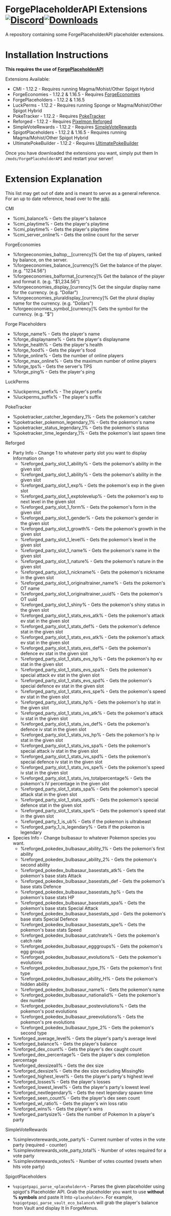 # ForgePlaceholderAPI Extensions [![Discord](https://img.shields.io/discord/831966641586831431)](https://discord.gg/7vqgtrjDGw)[![Downloads](https://img.shields.io/github/downloads/EnvyWare/ForgePlaceholderAPI-Extensions/total.svg)](https://github.com/EnvyWare/ForgePlaceholderAPI-Extensions/releases)

A repository containing some ForgePlaceholderAPI placeholder extensions.

# Installation Instructions
**This requires the use of [ForgePlaceholderAPI](https://github.com/EnvyWare/ForgePlaceholderAPI)**

Extensions Available:

 - CMI - 1.12.2 - Requires running Magma/Mohist/Other Spigot Hybrid
 - ForgeEconomies - 1.12.2 & 1.16.5 - Requires [ForgeEconomies](https://github.com/EnvyWare/ForgeEconomies)
 - ForgePlaceholders - 1.12.2 & 1.16.5
 - LuckPerms - 1.12.2 - Requires running Sponge or Magma/Mohist/Other Spigot Hybrid
 - PokeTracker - 1.12.2 - Requires [PokeTracker](https://github.com/EnvyWare/PokeTracker)
 - Reforged - 1.12.2 - Requires [Pixelmon Reforged](https://reforged.gg)
 - SimpleVoteRewards - 1.12.2 - Requires [SimpleVoteRewards](https://github.com/EnvyWare/SimpleVoteRewards)
 - SpigotPlaceholders - 1.12.2 & 1.16.5 - Requires running Magma/Mohist/Other Spigot Hybrid
 - UltimatePokeBuilder - 1.12.2 - Requires [UltimatePokeBuilder](https://github.com/EnvyWare/UltimatePokeBuilder)

Once you have downloaded the extensions you want, simply put them In `/mods/ForgePlaceholderAPI` and restart your server!

# Extension Explanation
This list may get out of date and is meant to serve as a general reference. For an up to date reference, head over to the [wiki](https://github.com/EnvyWare/ForgePlaceholderAPI-Extensions/wiki).

CMI
-   %cmi_balance% - Gets the player's balance
-   %cmi_playtime% - Gets the player's playtime
-   %cmi_playtime% - Gets the player's playtime
-   %cmi_server_online% - Gets the online count for the server

ForgeEconomies
-   %forgeeconomies_baltop__[currency]% Get the top of players, ranked by balance, on the server.
-   %forgeeconomies_balance_[currency]% Get the balance of the player. (e.g. "1234.56")
-   %forgeeconomies_balformat_[currency]% Get the balance of the player and format it. (e.g. "$1,234.56")
-   %forgeeconomies_display_[currency]% Get the singular display name for the currency. (e.g. "Dollar")
-   %forgeeconomies_pluraldisplay_[currency]% Get the plural display name for the currency. (e.g. "Dollars")
-   %forgeeconomies_symbol_[currency]% Gets the symbol for the currency. (e.g. "$")

Forge Placeholders
-   %forge_name% - Gets the player's name
-   %forge_displayname% - Gets the player's displayname
-   %forge_health% - Gets the player's health
-   %forge_food% - Gets the player's food
-   %forge_online% - Gets the number of online players
-   %forge_max_online% - Gets the maximum number of online players
-   %forge_tps% - Gets the server's TPS
-   %forge_ping% - Gets the player's ping

LuckPerms
-   %luckperms_prefix% - The player's prefix
-   %luckperms_suffix% - The player's suffix

PokeTracker
-   %poketracker_catcher_legendary_1% - Gets the pokemon's catcher
-   %poketracker_pokemon_legendary_1% - Gets the pokemon's name
-   %poketracker_status_legendary_1% - Gets the pokemon's status
-   %poketracker_time_legendary_1% - Gets the pokemon's last spawn time

Reforged
- Party Info - Change 1 to whatever party slot you want to display Information on
  - %reforged_party_slot_1_ability% - Gets the pokemon's ability in the given slot
  - %reforged_party_slot_1_ability% - Gets the pokemon's ability in the given slot
  - %reforged_party_slot_1_exp% - Gets the pokemon's exp in the given slot
  - %reforged_party_slot_1_exptolevelup% - Gets the pokemon's exp to next level in the given slot
  - %reforged_party_slot_1_form% - Gets the pokemon's form in the given slot
  - %reforged_party_slot_1_gender% - Gets the pokemon's gender in the given slot
  - %reforged_party_slot_1_growth% - Gets the pokemon's growth in the given slot
  - %reforged_party_slot_1_level% - Gets the pokemon's level in the given slot
  - %reforged_party_slot_1_name% - Gets the pokemon's name in the given slot
  - %reforged_party_slot_1_nature% - Gets the pokemon's nature in the given slot
  - %reforged_party_slot_1_nickname% - Gets the pokemon's nickname in the given slot
  - %reforged_party_slot_1_originaltrainer_name% - Gets the pokemon's OT name
  - %reforged_party_slot_1_originaltrainer_uuid% - Gets the pokemon's OT uuid
  - %reforged_party_slot_1_shiny% - Gets the pokemon's shiny status in the given slot
  - %reforged_party_slot_1_stats_evs_atk% - Gets the pokemon's attack ev stat in the given slot
  - %reforged_party_slot_1_stats_def% - Gets the pokemon's defence stat in the given slot
  - %reforged_party_slot_1_stats_evs_atk% - Gets the pokemon's attack ev stat in the given slot
  - %reforged_party_slot_1_stats_evs_def% - Gets the pokemon's defence ev stat in the given slot
  - %reforged_party_slot_1_stats_evs_hp% - Gets the pokemon's hp ev stat in the given slot
  - %reforged_party_slot_1_stats_evs_spa% - Gets the pokemon's special attack ev stat in the given slot
  - %reforged_party_slot_1_stats_evs_spd% - Gets the pokemon's special defence ev stat in the given slot
  - %reforged_party_slot_1_stats_evs_spe% - Gets the pokemon's speed ev stat in the given slot
  - %reforged_party_slot_1_stats_hp% - Gets the pokemon's hp stat in the given slot
  - %reforged_party_slot_1_stats_ivs_atk% - Gets the pokemon's attack iv stat in the given slot
  - %reforged_party_slot_1_stats_ivs_def% - Gets the pokemon's defence iv stat in the given slot
  - %reforged_party_slot_1_stats_ivs_hp% - Gets the pokemon's hp iv stat in the given slot
  - %reforged_party_slot_1_stats_ivs_spa% - Gets the pokemon's special attack iv stat in the given slot
  - %reforged_party_slot_1_stats_ivs_spd% - Gets the pokemon's special defence iv stat in the given slot
  - %reforged_party_slot_1_stats_ivs_spe% - Gets the pokemon's speed iv stat in the given slot
  - %reforged_party_slot_1_stats_ivs_totalpercentage% - Gets the pokemon's IV percentage in the given slot
  - %reforged_party_slot_1_stats_spa% - Gets the pokemon's special attack stat in the given slot
  - %reforged_party_slot_1_stats_spd% - Gets the pokemon's special defence stat in the given slot
  - %reforged_party_slot_1_stats_spe% - Gets the pokemon's speed stat in the given slot
  - %reforged_party_1_is_ub% - Gets if the pokemon is ultrabeast
  - %reforged_party_1_is_legendary% - Gets if the pokemon is legendary
- Species Info - Change bulbasaur to whatever Pokemon species you want.
  - %reforged_pokedex_bulbasaur_ability_1% - Gets the pokemon's first ability
  - %reforged_pokedex_bulbasaur_ability_2% - Gets the pokemon's second ability
  - %reforged_pokedex_bulbasaur_basestats_atk% - Gets the pokemon's base stats Attack
  - %reforged_pokedex_bulbasaur_basestats_def - Gets the pokemon's base stats Defence
  - %reforged_pokedex_bulbasaur_basestats_hp% - Gets the pokemon's base stats HP
  - %reforged_pokedex_bulbasaur_basestats_spa% - Gets the pokemon's base stats Special Attack
  - %reforged_pokedex_bulbasaur_basestats_spd - Gets the pokemon's base stats Special Defence
  - %reforged_pokedex_bulbasaur_basestats_spe% - Gets the pokemon's base stats Speed
  - %reforged_pokedex_bulbasaur_catchrate% - Gets the pokemon's catch rate
  - %reforged_pokedex_bulbasaur_egggroups% - Gets the pokemon's egg groups
  - %reforged_pokedex_bulbasaur_evolutions% - Gets the pokemon's evolutions
  - %reforged_pokedex_bulbasaur_type_1% - Gets the pokemon's first type
  - %reforged_pokedex_bulbasaur_ability_H% - Gets the pokemon's hidden ability
  - %reforged_pokedex_bulbasaur_name% - Gets the pokemon's name
  - %reforged_pokedex_bulbasaur_nationalid% - Gets the pokemon's dex number
  - %reforged_pokedex_bulbasaur_postevolutions% - Gets the pokemon's post evolutions
  - %reforged_pokedex_bulbasaur_preevolutions% - Gets the pokemon's pre evolutions
  - %reforged_pokedex_bulbasaur_type_2% - Gets the pokemon's second type
-   %reforged_average_level% - Gets the player's party's average level
-   %reforged_balance% - Gets the player's balance
-   %reforged_dex_count% - Gets the player's dex caught count
-   %reforged_dex_percentage% - Gets the player's dex completion percentage
-   %reforged_dexsizeall% - Gets the dex size
-   %reforged_dexsize% - Gets the dex size excluding MissingNo
-   %reforged_highest_level% - Gets the player's party's highest level
-   %reforged_losses% - Gets the player's losses
-   %reforged_lowest_level% - Gets the player's party's lowest level
-   %reforged_nextlegendary% - Gets the next legendary spawn time
-   %reforged_seen_count% - Gets the player's dex seen count
-   %reforged_wl_ratio% - Gets the player's win loss ratio
-   %reforged_wins% - Gets the player's wins
-   %reforged_partysize% - Gets the number of Pokemon In a player's party

SimpleVoteRewards
-   %simplevoterewards_vote_party% - Current number of votes in the vote party (required - counter)
-   %simplevoterewards_vote_party_total% - Number of votes required for a vote party
-   %simplevoterewards_votes% - Number of votes counted (resets when hits vote party)

SpigotPlaceholders
-   `%spigotpapi_parse_<placeholder>%`  - Parses the given placeholder using spigot's Placeholder API. Grab the placeholder you want to use **without % symbols** and paste It Into `<placeholder>`. For example, `%spigotpapi_parse_vault_eco_balance%` will grab the player's balance from Vault and display It In ForgeMenus.
